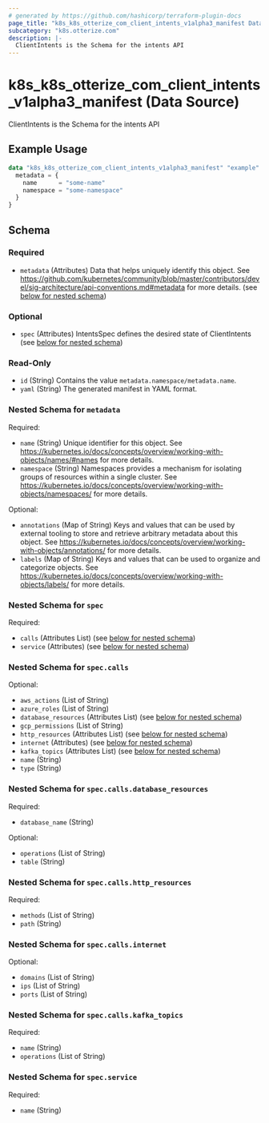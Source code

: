 ```yaml
---
# generated by https://github.com/hashicorp/terraform-plugin-docs
page_title: "k8s_k8s_otterize_com_client_intents_v1alpha3_manifest Data Source - terraform-provider-k8s"
subcategory: "k8s.otterize.com"
description: |-
  ClientIntents is the Schema for the intents API
---
```


# k8s_k8s_otterize_com_client_intents_v1alpha3_manifest (Data Source)

ClientIntents is the Schema for the intents API

## Example Usage

```terraform
data "k8s_k8s_otterize_com_client_intents_v1alpha3_manifest" "example" {
  metadata = {
    name      = "some-name"
    namespace = "some-namespace"
  }
}
```

<!-- schema generated by tfplugindocs -->
## Schema

### Required

- `metadata` (Attributes) Data that helps uniquely identify this object. See https://github.com/kubernetes/community/blob/master/contributors/devel/sig-architecture/api-conventions.md#metadata for more details. (see [below for nested schema](#nestedatt--metadata))

### Optional

- `spec` (Attributes) IntentsSpec defines the desired state of ClientIntents (see [below for nested schema](#nestedatt--spec))

### Read-Only

- `id` (String) Contains the value `metadata.namespace/metadata.name`.
- `yaml` (String) The generated manifest in YAML format.

<a id="nestedatt--metadata"></a>
### Nested Schema for `metadata`

Required:

- `name` (String) Unique identifier for this object. See https://kubernetes.io/docs/concepts/overview/working-with-objects/names/#names for more details.
- `namespace` (String) Namespaces provides a mechanism for isolating groups of resources within a single cluster. See https://kubernetes.io/docs/concepts/overview/working-with-objects/namespaces/ for more details.

Optional:

- `annotations` (Map of String) Keys and values that can be used by external tooling to store and retrieve arbitrary metadata about this object. See https://kubernetes.io/docs/concepts/overview/working-with-objects/annotations/ for more details.
- `labels` (Map of String) Keys and values that can be used to organize and categorize objects. See https://kubernetes.io/docs/concepts/overview/working-with-objects/labels/ for more details.


<a id="nestedatt--spec"></a>
### Nested Schema for `spec`

Required:

- `calls` (Attributes List) (see [below for nested schema](#nestedatt--spec--calls))
- `service` (Attributes) (see [below for nested schema](#nestedatt--spec--service))

<a id="nestedatt--spec--calls"></a>
### Nested Schema for `spec.calls`

Optional:

- `aws_actions` (List of String)
- `azure_roles` (List of String)
- `database_resources` (Attributes List) (see [below for nested schema](#nestedatt--spec--calls--database_resources))
- `gcp_permissions` (List of String)
- `http_resources` (Attributes List) (see [below for nested schema](#nestedatt--spec--calls--http_resources))
- `internet` (Attributes) (see [below for nested schema](#nestedatt--spec--calls--internet))
- `kafka_topics` (Attributes List) (see [below for nested schema](#nestedatt--spec--calls--kafka_topics))
- `name` (String)
- `type` (String)

<a id="nestedatt--spec--calls--database_resources"></a>
### Nested Schema for `spec.calls.database_resources`

Required:

- `database_name` (String)

Optional:

- `operations` (List of String)
- `table` (String)


<a id="nestedatt--spec--calls--http_resources"></a>
### Nested Schema for `spec.calls.http_resources`

Required:

- `methods` (List of String)
- `path` (String)


<a id="nestedatt--spec--calls--internet"></a>
### Nested Schema for `spec.calls.internet`

Optional:

- `domains` (List of String)
- `ips` (List of String)
- `ports` (List of String)


<a id="nestedatt--spec--calls--kafka_topics"></a>
### Nested Schema for `spec.calls.kafka_topics`

Required:

- `name` (String)
- `operations` (List of String)



<a id="nestedatt--spec--service"></a>
### Nested Schema for `spec.service`

Required:

- `name` (String)
